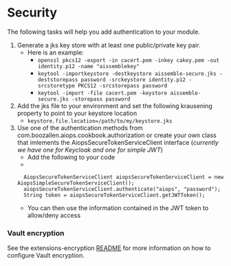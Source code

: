 # Security

The following tasks will help you add authentication to your module.

1. Generate a jks key store with at least one public/private key pair.
    - Here is an example:
        - ```openssl pkcs12 -export -in cacert.pem -inkey cakey.pem -out identity.p12 -name "aissemblekey"```
        -  ```keytool -importkeystore -destkeystore aissemble-secure.jks -deststorepass password -srckeystore identity.p12 -srcstoretype PKCS12 -srcstorepass password```
        -  ```keytool -import -file cacert.pem -keystore aissemble-secure.jks -storepass password```
1. Add the jks file to your environment and set the following krausening property to point to your keystore location 
    - ```keystore.file.location=/path/to/my/keystore.jks```
1. Use one of the authentication methods from com.boozallen.aiops.cookbook.authorization or create your own class that 
imlements the AiopsSecureTokenServiceClient interface 
(_currently we have one for Keycloak and one for simple JWT_) 
    - Add the following to your code
    - 
    ```         
      AiopsSecureTokenServiceClient aiopsSecureTokenServiceClient = new AiopsSimpleSecureTokenServiceClient();
      aiopsSecureTokenServiceClient.authenticate("aiops", "password");
      String token = aiopsSecureTokenServiceClient.getJWTToken();
    ```
    - You can then use the information contained in the JWT token to allow/deny access 
    
    
### Vault encryption
See the extensions-encryption [README](../../extensions-encryption/README.md#vault-encryption) for more information on how to configure Vault encryption.